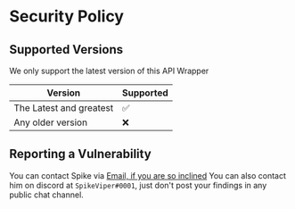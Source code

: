 # Security Policy

## Supported Versions

We only support the latest version of this API Wrapper

| Version | Supported          |
| ------- | ------------------ |
| The Latest and greatest  | :white_check_mark: |
| Any older version  | :x:                |

## Reporting a Vulnerability

You can contact Spike via [Email, if you are so inclined]( mailto:kobe.albright@gmail.com?subject=%E2%9A%A0%20GitHub%20-%20SpookVooper.Api%20Security%20Vulnerability%2FIssue&body=Describe%20your%20security%20issue%2Fvulnerability%20here.%20Please%20use%20proper%20sentences%2Fpunctuation%2Fgood%20grammar%20etiquette.%20Really%20goes%20a%20long%20way%20%3A%29)
You can also contact him on discord at `SpikeViper#0001`, just don't post your findings in any public chat channel.

